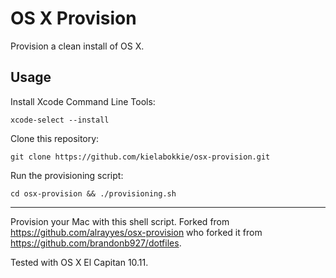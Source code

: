 # OS X Provision

Provision a clean install of OS X.

## Usage

Install Xcode Command Line Tools:

    xcode-select --install

Clone this repository:

    git clone https://github.com/kielabokkie/osx-provision.git

Run the provisioning script:

    cd osx-provision && ./provisioning.sh

----------
Provision your Mac with this shell script. Forked from https://github.com/alrayyes/osx-provision who forked it from https://github.com/brandonb927/dotfiles.

Tested with OS X El Capitan 10.11.
